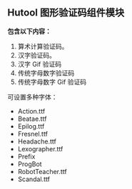 ## Hutool 图形验证码组件模块

**包含以下内容：**
1. 算术计算验证码。
2. 汉字验证码。
3. 汉字 Gif 验证码
4. 传统字母数字验证码
5. 传统字母数字 Gif 验证码

可设置多种字体：
* Action.ttf
* Beatae.ttf
* Epilog.ttf
* Fresnel.ttf
* Headache.ttf
* Lexographer.ttf
* Prefix
* ProgBot
* RobotTeacher.ttf
* Scandal.ttf